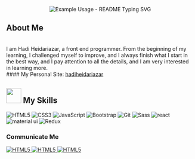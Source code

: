 <p align="center">
  <img src="https://readme-typing-svg.demolab.com/?lines=Welcome+To+My+Profile!;I+am+Hadi+Heidariazar🖐;I+am+a+Frontend+Developer;&font=Fira%20Code&center=true&width=380&height=50&duration=4000&pause=2000" alt="Example Usage - README Typing SVG">
</p>

## About Me
<br>
I am Hadi Heidariazar, a front end programmer. From the beginning of my learning, I challenged myself to improve, and I always finish what I start in the best way, and I pay attention to all the details, and I am very interested in learning more.
<br>
#### My Personal Site: <a href="http://hadiheidariazar.iapp.ir"> hadiheidariazar </a>
<br>

<h2> <img src="https://user-images.githubusercontent.com/74038190/212284087-bbe7e430-757e-4901-90bf-4cd2ce3e1852.gif" width="40"> My Skills </h2>

<p>

<img alt="HTML5" src="https://img.shields.io/badge/html5-%23E34F26.svg?style=for-the-badge&logo=html5&logoColor=white" />
<img alt="CSS3" src="https://img.shields.io/badge/css3-%231572B6.svg?style=for-the-badge&logo=css3&logoColor=white" />
<img alt="JavaScript" src="https://img.shields.io/badge/javascript-%23323330.svg?style=for-the-badge&logo=javascript&logoColor=%23F7DF1E" />
<img alt="Bootstrap" src="https://img.shields.io/badge/bootstrap-5a23c8.svg?style=for-the-badge&logo=bootstrap&logoColor=fff" />
<img alt="Git" src="https://img.shields.io/badge/git-%23F05033.svg?style=for-the-badge&logo=git&logoColor=white" />
<img alt="Sass" src="https://img.shields.io/badge/sass-E10098.svg?style=for-the-badge&logo=sass&logoColor=white" />
<img alt="react" src="https://img.shields.io/badge/react-%2320232a.svg?style=for-the-badge&logo=react&logoColor=%2361DAFB" />
<img alt="material ui" src="https://img.shields.io/badge/material%20ui-0072E5.svg?style=for-the-badge&logo=material%2020ui&logoColor=white" />
<img alt="Redux" src="https://img.shields.io/badge/redux-7e10e7.svg?style=for-the-badge&logo=redux&logoColor=fff" />
</p>

### Communicate Me

<p>
  <a href="https://github.com/hadiheidariazar/">
    <img alt="HTML5" src="https://img.shields.io/badge/github-000.svg?style=for-the-badge&logo=github&logoColor=white" />
  </a>
  <a href="https://mailto:hadiha010101@gmail.com">
    <img alt="HTML5" src="https://img.shields.io/badge/gmail-188038.svg?style=for-the-badge&logo=gmail&logoColor=white" />
  </a>
  <a href="https://t.me/hadiheidariazar">
    <img alt="HTML5" src="https://img.shields.io/badge/telegram-%231572B6.svg?style=for-the-badge&logo=telegram&logoColor=white" />
  </a>
</p>
